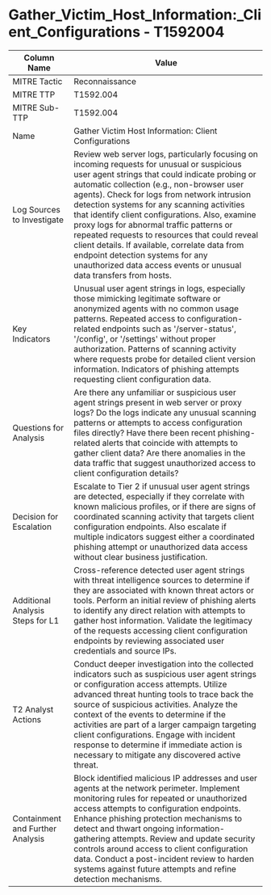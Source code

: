 # Gather_Victim_Host_Information:_Client_Configurations - T1592004

| Column Name | Value |
|-------------|-------|
| MITRE Tactic | Reconnaissance |
| MITRE TTP | T1592.004 |
| MITRE Sub-TTP | T1592.004 |
| Name | Gather Victim Host Information: Client Configurations |
| Log Sources to Investigate | Review web server logs, particularly focusing on incoming requests for unusual or suspicious user agent strings that could indicate probing or automatic collection (e.g., non-browser user agents). Check for logs from network intrusion detection systems for any scanning activities that identify client configurations. Also, examine proxy logs for abnormal traffic patterns or repeated requests to resources that could reveal client details. If available, correlate data from endpoint detection systems for any unauthorized data access events or unusual data transfers from hosts. |
| Key Indicators | Unusual user agent strings in logs, especially those mimicking legitimate software or anonymized agents with no common usage patterns. Repeated access to configuration-related endpoints such as '/server-status', '/config', or '/settings' without proper authorization. Patterns of scanning activity where requests probe for detailed client version information. Indicators of phishing attempts requesting client configuration data. |
| Questions for Analysis | Are there any unfamiliar or suspicious user agent strings present in web server or proxy logs? Do the logs indicate any unusual scanning patterns or attempts to access configuration files directly? Have there been recent phishing-related alerts that coincide with attempts to gather client data? Are there anomalies in the data traffic that suggest unauthorized access to client configuration details? |
| Decision for Escalation | Escalate to Tier 2 if unusual user agent strings are detected, especially if they correlate with known malicious profiles, or if there are signs of coordinated scanning activity that targets client configuration endpoints. Also escalate if multiple indicators suggest either a coordinated phishing attempt or unauthorized data access without clear business justification. |
| Additional Analysis Steps for L1 | Cross-reference detected user agent strings with threat intelligence sources to determine if they are associated with known threat actors or tools. Perform an initial review of phishing alerts to identify any direct relation with attempts to gather host information. Validate the legitimacy of the requests accessing client configuration endpoints by reviewing associated user credentials and source IPs. |
| T2 Analyst Actions | Conduct deeper investigation into the collected indicators such as suspicious user agent strings or configuration access attempts. Utilize advanced threat hunting tools to trace back the source of suspicious activities. Analyze the context of the events to determine if the activities are part of a larger campaign targeting client configurations. Engage with incident response to determine if immediate action is necessary to mitigate any discovered active threat. |
| Containment and Further Analysis | Block identified malicious IP addresses and user agents at the network perimeter. Implement monitoring rules for repeated or unauthorized access attempts to configuration endpoints. Enhance phishing protection mechanisms to detect and thwart ongoing information-gathering attempts. Review and update security controls around access to client configuration data. Conduct a post-incident review to harden systems against future attempts and refine detection mechanisms. |
